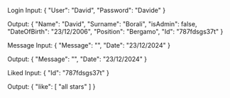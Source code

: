 Login
Input:
{
    "User": "David",
    "Password": "Davide"
}

Output:
{
    "Name": "David",
    "Surname": "Borali",
    "isAdmin": false,
    "DateOfBirth": "23/12/2006",
    "Position": "Bergamo",
    "Id": "787fdsgs37t"
}

Message
Input:
{
    "Message": "<message>",
    "Date": "23/12/2024"
}

Output:
{
    "Message": "<other user response>",
    "Date": "23/12/2024"
}


Liked 
Input:
{
    "Id": "787fdsgs37t"
}

Output:
{
    "like": [
        "all stars"
    ]
}

